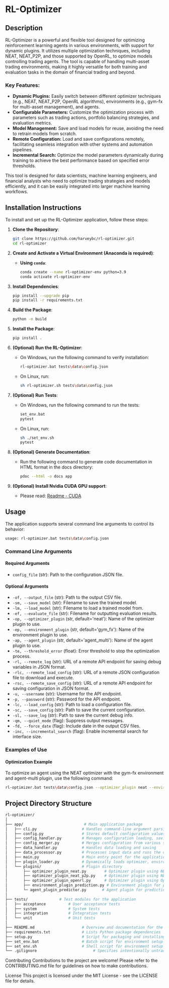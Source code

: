 # RL-Optimizer

## Description

RL-Optimizer is a powerful and flexible tool designed for optimizing reinforcement learning agents in various environments, with support for dynamic plugins. It utilizes multiple optimization techniques, including NEAT, NEAT_P2P, and those supported by OpenRL, to optimize models controlling trading agents. The tool is capable of handling multi-asset trading environments, making it highly versatile for both training and evaluation tasks in the domain of financial trading and beyond.

### Key Features:
- **Dynamic Plugins:** Easily switch between different optimizer techniques (e.g., NEAT, NEAT_P2P, OpenRL algorithms), environments (e.g., gym-fx for multi-asset management), and agents.
- **Configurable Parameters:** Customize the optimization process with parameters such as trading actions, portfolio balancing strategies, and evaluation metrics.
- **Model Management:** Save and load models for reuse, avoiding the need to retrain models from scratch.
- **Remote Configuration:** Load and save configurations remotely, facilitating seamless integration with other systems and automation pipelines.
- **Incremental Search:** Optimize the model parameters dynamically during training to achieve the best performance based on specified error thresholds.

This tool is designed for data scientists, machine learning engineers, and financial analysts who need to optimize trading strategies and models efficiently, and it can be easily integrated into larger machine learning workflows.

## Installation Instructions

To install and set up the RL-Optimizer application, follow these steps:

1. **Clone the Repository**:
    ```bash
    git clone https://github.com/harveybc/rl-optimizer.git
    cd rl-optimizer
    ```

2. **Create and Activate a Virtual Environment (Anaconda is required)**:

    - **Using `conda`**:
        ```bash
        conda create --name rl-optimizer-env python=3.9
        conda activate rl-optimizer-env
        ```

3. **Install Dependencies**:
    ```bash
    pip install --upgrade pip
    pip install -r requirements.txt
    ```

4. **Build the Package**:
    ```bash
    python -m build
    ```

5. **Install the Package**:
    ```bash
    pip install .
    ```

6. **(Optional) Run the RL-Optimizer**:
    - On Windows, run the following command to verify installation:
        ```bash
        rl-optimizer.bat tests\data\config.json
        ```

    - On Linux, run:
        ```bash
        sh rl-optimizer.sh tests\data\config.json
        ```

7. **(Optional) Run Tests**:
    - On Windows, run the following command to run the tests:
        ```bash
        set_env.bat
        pytest
        ```

    - On Linux, run:
        ```bash
        sh ./set_env.sh
        pytest
        ```

8. **(Optional) Generate Documentation**:
    - Run the following command to generate code documentation in HTML format in the docs directory:
        ```bash
        pdoc --html -o docs app
        ```

9. **(Optional) Install Nvidia CUDA GPU support**:
    - Please read: [Readme - CUDA](https://github.com/harveybc/rl-optimizer/blob/master/README_CUDA.md)

## Usage

The application supports several command line arguments to control its behavior:
```bash
usage: rl-optimizer.bat tests\data\config.json
```

### Command Line Arguments

#### Required Arguments

- `config_file` (str): Path to the configuration JSON file.

#### Optional Arguments

- `-of, --output_file` (str): Path to the output CSV file.
- `-sm, --save_model` (str): Filename to save the trained model.
- `-lm, --load_model` (str): Filename to load a trained model from.
- `-ef, --evaluate_file` (str): Filename for outputting evaluation results.
- `-op, --optimizer_plugin` (str, default='neat'): Name of the optimizer plugin to use.
- `-ep, --environment_plugin` (str, default='gym_fx'): Name of the environment plugin to use.
- `-ap, --agent_plugin` (str, default='agent_multi'): Name of the agent plugin to use.
- `-te, --threshold_error` (float): Error threshold to stop the optimization process.
- `-rl, --remote_log` (str): URL of a remote API endpoint for saving debug variables in JSON format.
- `-rlc, --remote_load_config` (str): URL of a remote JSON configuration file to download and execute.
- `-rsc, --remote_save_config` (str): URL of a remote API endpoint for saving configuration in JSON format.
- `-u, --username` (str): Username for the API endpoint.
- `-p, --password` (str): Password for the API endpoint.
- `-lc, --load_config` (str): Path to load a configuration file.
- `-sc, --save_config` (str): Path to save the current configuration.
- `-sl, --save_log` (str): Path to save the current debug info.
- `-qm, --quiet_mode` (flag): Suppress output messages.
- `-fd, --force_date` (flag): Include date in the output CSV files.
- `-inc, --incremental_search` (flag): Enable incremental search for interface size.

### Examples of Use

#### Optimization Example

To optimize an agent using the NEAT optimizer with the gym-fx environment and agent-multi plugin, use the following command:

```bash
rl-optimizer.bat tests\data\config.json --optimizer_plugin neat --environment_plugin gym_fx --agent_plugin agent_multi
```

## Project Directory Structure
```bash
rl-optimizer/
│
├── app/                           # Main application package
│   ├── cli.py                    # Handles command-line argument parsing
│   ├── config.py                 # Stores default configuration values
│   ├── config_handler.py         # Manages configuration loading, saving, and merging
│   ├── config_merger.py          # Merges configuration from various sources
│   ├── data_handler.py           # Handles data loading and saving
│   ├── data_processor.py         # Processes input data and runs the optimization pipeline
│   ├── main.py                   # Main entry point for the application
│   ├── plugin_loader.py          # Dynamically loads optimizer, environment, and agent plugins
│   └── plugins/                  # Plugin directory
│       ├── optimizer_plugin_neat.py        # Optimizer plugin using NEAT
│       ├── optimizer_plugin_neat_p2p.py    # Optimizer plugin using NEAT_P2P
│       ├── optimizer_plugin_openrl.py      # Optimizer plugin using OpenRL
│       ├── environment_plugin_prediction.py # Environment plugin for prediction
│       └─ agent_plugin_predictor.py       # Agent plugin for prediction
│
├── tests/              # Test modules for the application
│   ├── acceptance          # User acceptance tests
│   ├── system              # System tests
│   ├── integration         # Integration tests
│   └── unit                # Unit tests
│
├── README.md                     # Overview and documentation for the project
├── requirements.txt              # Lists Python package dependencies
├── setup.py                      # Script for packaging and installing the project
├── set_env.bat                   # Batch script for environment setup
├── set_env.sh                    # Shell script for environment setup
└── .gitignore                         # Specifies intentionally untracked files to ignore

```

Contributing
Contributions to the project are welcome! Please refer to the CONTRIBUTING.md file for guidelines on how to make contributions.

License
This project is licensed under the MIT License - see the LICENSE file for details.

